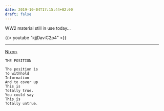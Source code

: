 ```yaml
---
date: 2019-10-04T17:15:44+02:00
draft: false
---
```


WW2 material still in use today...

{{< youtube "kjjDaviC2p4" >}}

---

[Nixon](https://www.theparisreview.org/blog/2015/02/16/four-poems-by-richard-milhous-nixon/).

```
THE POSITION

The position is
To withhold
Information
And to cover up
This is
Totally true.
You could say
This is
Totally untrue.
```
